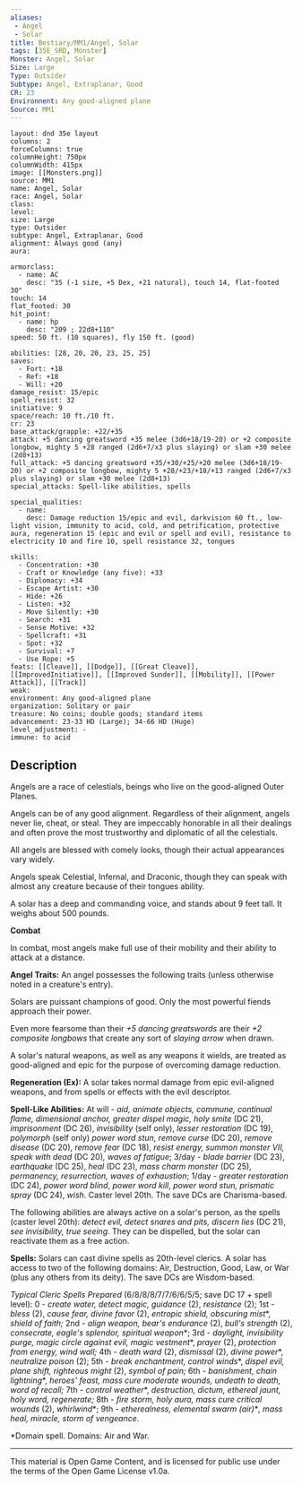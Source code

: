 ```yaml
---
aliases:
 - Angel
 - Solar
title: Bestiary/MM1/Angel, Solar
tags: [35E_SRD, Monster]
Monster: Angel, Solar
Size: Large
Type: Outsider
Subtype: Angel, Extraplanar, Good
CR: 23
Environnent: Any good-aligned plane
Source: MM1
---
```


```statblock
layout: dnd 35e layout
columns: 2
forceColumns: true
columnHeight: 750px
columnWidth: 415px
image: [[Monsters.png]]
source: MM1
name: Angel, Solar
race: Angel, Solar
class: 
level: 
size: Large
type: Outsider
subtype: Angel, Extraplanar, Good
alignment: Always good (any)
aura: 

armorclass:
  - name: AC
    desc: "35 (-1 size, +5 Dex, +21 natural), touch 14, flat-footed 30"
touch: 14
flat_footed: 30
hit_point:
  - name: hp
    desc: "209 ; 22d8+110"
speed: 50 ft. (10 squares), fly 150 ft. (good)

abilities: [28, 20, 20, 23, 25, 25]
saves:
  - Fort: +18
  - Ref: +18
  - Will: +20
damage_resist: 15/epic
spell_resist: 32
initiative: 9
space/reach: 10 ft./10 ft.
cr: 23
base_attack/grapple: +22/+35
attack: +5 dancing greatsword +35 melee (3d6+18/19-20) or +2 composite longbow, mighty 5 +28 ranged (2d6+7/x3 plus slaying) or slam +30 melee (2d8+13)
full_attack: +5 dancing greatsword +35/+30/+25/+20 melee (3d6+18/19-20) or +2 composite longbow, mighty 5 +28/+23/+18/+13 ranged (2d6+7/x3 plus slaying) or slam +30 melee (2d8+13)
special_attacks: Spell-like abilities, spells

special_qualities:
  - name: 
    desc: Damage reduction 15/epic and evil, darkvision 60 ft., low-light vision, immunity to acid, cold, and petrification, protective aura, regeneration 15 (epic and evil or spell and evil), resistance to electricity 10 and fire 10, spell resistance 32, tongues

skills:
  - Concentration: +30
  - Craft or Knowledge (any five): +33
  - Diplomacy: +34
  - Escape Artist: +30
  - Hide: +26
  - Listen: +32
  - Move Silently: +30
  - Search: +31
  - Sense Motive: +32
  - Spellcraft: +31
  - Spot: +32
  - Survival: +7
  - Use Rope: +5
feats: [[Cleave]], [[Dodge]], [[Great Cleave]], [[ImprovedInitiative]], [[Improved Sunder]], [[Mobility]], [[Power Attack]], [[Track]]
weak: 
environment: Any good-aligned plane
organization: Solitary or pair
treasure: No coins; double goods; standard items
advancement: 23-33 HD (Large); 34-66 HD (Huge)
level_adjustment: -
immune: to acid
```

## Description

<p>Angels are a race of celestials, beings who live on the good-aligned Outer Planes.</p>
<p>Angels can be of any good alignment. Regardless of their alignment, angels never lie, cheat, or steal. They are impeccably honorable in all their dealings and often prove the most trustworthy and diplomatic of all the celestials.</p>
<p>All angels are blessed with comely looks, though their actual appearances vary widely.</p>
<p>Angels speak Celestial, Infernal, and Draconic, though they can speak with almost any creature because of their tongues ability.</p>
<p>A solar has a deep and commanding voice, and stands about 9 feet tall. It weighs about 500 pounds.</p>
<p>
            <b>Combat</b>
          </p>
<p>In combat, most angels make full use of their mobility and their ability to attack at a distance.</p>
<p>
            <b>Angel Traits:</b> An angel possesses the following traits (unless otherwise noted in a creature's entry).</p>
<p>Solars are puissant champions of good. Only the most powerful fiends approach their power.</p>
<p>Even more fearsome than their <i>+5 dancing greatswords</i> are their <i>+2 composite longbows</i> that create any sort of <i>slaying arrow</i> when drawn.</p>
<p>A solar's natural weapons, as well as any weapons it wields, are treated as good-aligned and epic for the purpose of overcoming damage reduction.</p>
<p>
            <b>Regeneration (Ex):</b> A solar takes normal damage from epic evil-aligned weapons, and from spells or effects with the evil descriptor.</p>
<p>
            <b>Spell-Like Abilities:</b> At will - <i>aid, animate objects, commune, continual flame, dimensional anchor, greater dispel magic, holy smite</i> (DC 21), <i>imprisonment</i> (DC 26), <i>invisibility</i> (self only), <i>lesser restoration</i> (DC 19), <i>polymorph</i> (self only) <i>power word stun, remove curse</i> (DC 20), <i>remove disease</i> (DC 20), <i>remove fear</i> (DC 18), <i>resist energy, summon monster VII, speak with dead</i> (DC 20)<i>, waves of fatigue</i>; 3/day - <i>blade barrier</i> (DC 23), <i>earthquake</i> (DC 25), <i>heal</i> (DC 23),  <i>mass charm monster</i> (DC 25), <i>permanency, resurrection, waves of exhaustion</i>; 1/day - <i>greater restoration</i> (DC 24), <i>power word blind</i>, <i>power word kill</i>, <i>power word stun, prismatic spray</i> (DC 24), <i>wish</i>. Caster level 20th. The save DCs are Charisma-based.</p>
<p>The following abilities are always active on a solar's person, as the spells (caster level 20th): <i>detect evil, detect snares and pits, discern lies</i> (DC 21), <i>see invisibility,  true seeing</i>. They can be dispelled, but the solar can reactivate them as a free action.</p>
<p>
            <b>Spells:</b> Solars can cast divine spells as 20th-level clerics. A solar has access to two of the following domains: Air, Destruction, Good, Law, or War (plus any others from its deity). The save DCs are Wisdom-based.</p>
<p>
            <i>Typical Cleric Spells Prepared</i> (6/8/8/8/7/7/6/6/5/5; save DC 17 + spell level): 0 - <i>create water, detect magic, guidance</i> (2), <i>resistance</i> (2); 1st - <i>bless</i> (2), <i>cause fear, divine favor</i> (2), <i>entropic shield, obscuring mist</i>*, <i>shield of faith;</i> 2nd - <i>align weapon, bear's endurance</i> (2), <i>bull's strength</i> (2), <i>consecrate, eagle's splendor, spiritual weapon</i>*; 3rd - <i>daylight, invisibility purge, magic circle against evil, magic vestment</i>*, <i>prayer</i> (2), <i>protection from energy, wind wall;</i> 4th - <i>death ward</i> (2), <i>dismissal</i> (2), <i>divine power</i>*, <i>neutralize poison</i> (2); 5th - <i>break enchantment, control winds</i>*, <i>dispel evil,  plane shift, righteous might</i> (2), <i>symbol of pain;</i> 6th - <i>banishment, chain lightning</i>*, <i>heroes' feast, mass cure moderate wounds, undeath to death, word of recall;</i> 7th - <i>control weather</i>*, <i>destruction, dictum, ethereal jaunt, holy word, regenerate;</i> 8th - <i>fire storm, holy aura, mass cure critical wounds</i> (2), <i>whirlwind</i>*; 9th -  <i>etherealness, elemental swarm (air)</i>*<i>, mass heal, miracle, storm of vengeance</i>.</p>
<p>*Domain spell. Domains: Air and War.</p>

---

This material is Open Game Content, and is licensed for public use under
the terms of the Open Game License v1.0a.
